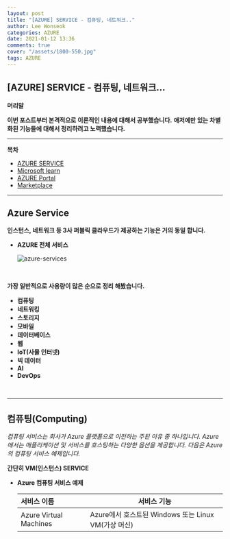 ```yaml
---
layout: post
title: "[AZURE] SERVICE - 컴퓨팅, 네트워크.."
author: Lee Wonseok
categories: AZURE
date: 2021-01-12 13:36
comments: true
cover: "/assets/1800-550.jpg"
tags: AZURE
---
```




## [AZURE] SERVICE - 컴퓨팅, 네트워크...


**머리말**  
 
**이번 포스트부터 본격적으로 이론적인 내용에 대해서 공부했습니다.**  **애저에만 있는 차별화된 기능들에 대해서 정리하려고 노력했습니다.**

 
---

**목차**

- [AZURE SERVICE](#a1)
- [Microsoft learn](#a2)
- [AZURE Portal](#a3)
- [Marketplace](#a4)


---

## **Azure Service**  <a name="a1"></a>

**인스턴스, 네트워크 등 3사 퍼블릭 클라우드가 제공하는 기능은 거의 동일 합니다.**  


* **AZURE 전체 서비스**

    ![azure-services](https://user-images.githubusercontent.com/69498804/104278532-19fda380-54ec-11eb-97fc-24f612788848.png)

<br/>


**가장 일반적으로 사용량이 많은 순으로 정리 해봤습니다.**

* **컴퓨팅**
* **네트워킹**
* **스토리지**
* **모바일**
* **데이터베이스**
* **웹**
* **IoT(사물 인터넷)**
* **빅 데이터**
* **AI**
* **DevOps**

<br/>


---

## **컴퓨팅(Computing)** 

*컴퓨팅 서비스는 회사가 Azure 플랫폼으로 이전하는 주된 이유 중 하나입니다. Azure에서는 애플리케이션 및 서비스를 호스팅하는 다양한 옵션을 제공합니다. 다음은 Azure의 컴퓨팅 서비스 예제입니다.*

**간단히 VM(인스턴스) SERVICE**

* **Azure 컴퓨팅 서비스 예제**  

    |**서비스 이름**|**서비스 기능**|
    |:---|---------|
    |Azure Virtual Machines	|Azure에서 호스트된 Windows 또는 Linux VM(가상 머신)|

